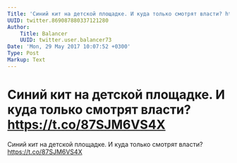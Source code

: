 ```yaml
---
Title: 'Синий кит на детской площадке. И куда только смотрят власти? https://t.co/87SJM6VS4X'
UUID: twitter.869087880337121280
Author:
    Title: Balancer
    UUID: twitter.user.balancer73
Date: 'Mon, 29 May 2017 10:07:52 +0300'
Type: Post
Markup: Text
---
```


# Синий кит на детской площадке. И куда только смотрят власти? https://t.co/87SJM6VS4X

Синий кит на детской площадке. И куда только смотрят власти?
https://t.co/87SJM6VS4X